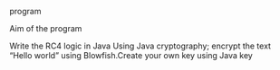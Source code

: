 program

Aim of the program


Write the RC4 logic in Java Using Java cryptography; encrypt the text “Hello world” using Blowfish.Create your own key using Java key
